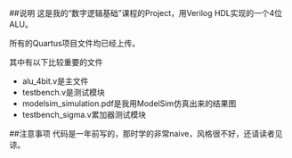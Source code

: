 ##说明
这是我的“数字逻辑基础”课程的Project，用Verilog HDL实现的一个4位ALU。

所有的Quartus项目文件均已经上传。

其中有以下比较重要的文件
* alu_4bit.v是主文件
* testbench.v是测试模块
* modelsim_simulation.pdf是我用ModelSim仿真出来的结果图
* testbench_sigma.v累加器测试模块

##注意事项
代码是一年前写的，那时学的非常naive，风格很不好，还请读者见谅。

